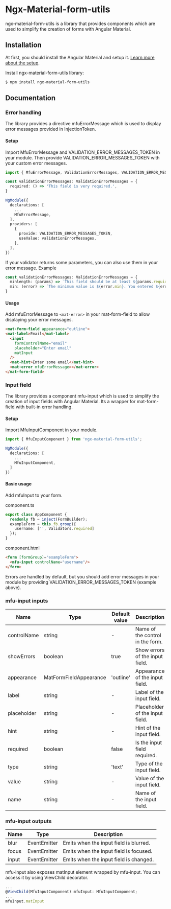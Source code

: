# Ngx-Material-form-utils

ngx-material-form-utils is a library that provides components which are used to simplify the creation of forms with Angular Material.

## Installation
At first, you should install the Angular Material and setup it. [Learn more about the setup](https://material.angular.io/guide/getting-started).

Install ngx-material-form-utils library:

```bash
$ npm install ngx-material-form-utils
```

## Documentation
### Error handling
The library provides a directive mfuErrorMessage which is used to display error messages provided in InjectionToken.

#### Setup
Import MfuErrorMessage and VALIDATION_ERROR_MESSAGES_TOKEN in your module. Then provide VALIDATION_ERROR_MESSAGES_TOKEN with your custom error messages.


```typescript
import { MfuErrorMessage, ValidationErrorMessages, VALIDATION_ERROR_MESSAGES_TOKEN } from 'ngx-material-form-utils';

const validationErrorMessages: ValidationErrorMessages = {
  required: () => 'This field is very required.',
}

NgModule({
  declarations: [
    ...
    MfuErrorMessage,
  ],
  providers: [
    {
      provide: VALIDATION_ERROR_MESSAGES_TOKEN,
      useValue: validationErrorMessages,
    },
  ],
})
```

If your validator returns some parameters, you can also use them in your error message.
Example

```typescript
const validationErrorMessages: ValidationErrorMessages = {
  minlength: (params) => `This field should be at least ${params.requiredLength} characters long.`,
  min: (error) => `The minimum value is ${error.min}. You entered ${error.actual}.`,
}
```
#### Usage
Add mfuErrorMessage to ```<mat-error>``` in your mat-form-field to allow displaying your error messages.

```html
<mat-form-field appearance="outline">
<mat-label>Email</mat-label>
  <input
    formControlName="email"
    placeholder="Enter email"
    matInput
  />
  <mat-hint>Enter some email</mat-hint>
  <mat-error mfuErrorMessage></mat-error>
</mat-form-field>
```

### Input field
The library provides a component mfu-input which is used to simplify the creation of input fields with Angular Material. Its a wrapper for mat-form-field with built-in error handling.

#### Setup
Import MfuInputComponent in your module.

```typescript
import { MfuInputComponent } from 'ngx-material-form-utils';

NgModule({
  declarations: [
    ...
    MfuInputComponent,
  ]
})
```

#### Basic usage
Add mfuInput to your form.

component.ts
```typescript
export class AppComponent {
  readonly fb = inject(FormBuilder);
  exampleForm = this.fb.group({
    username: ['', Validators.required]
  });
}
```
component.html
```html
<form [formGroup]="exampleForm">
  <mfu-input controlName="username"/>
</form>
```
Errors are handled by default, but you should add error messages in your module by providing VALIDATION_ERROR_MESSAGES_TOKEN (example above).

### mfu-input inputs
| Name | Type | Default value | Description |
| --- | --- | --- | --- |
| controlName | string | - | Name of the control in the form. |
| showErrors | boolean | true | Show errors of the input field. |
| appearance | MatFormFieldAppearance | 'outline' | Appearance of the input field. |
| label | string | - | Label of the input field. |
| placeholder | string | - | Placeholder of the input field. |
| hint | string | - | Hint of the input field. |
| required | boolean | false | Is the input field required. |
| type | string | 'text' | Type of the input field. |
| value | string | - | Value of the input field. |
| name | string | - | Name of the input field. |

### mfu-input outputs
| Name | Type | Description |
| --- | --- | --- |
| blur | EventEmitter<FocusEvent> | Emits when the input field is blurred. |
| focus | EventEmitter<FocusEvent> | Emits when the input field is focused. |
| input | EventEmitter<Event> | Emits when the input field is changed. |

mfu-input also exposes matInput element wrapped by mfu-input. You can access it by using ViewChild decorator.

```typescript
...
@ViewChild(MfuInputComponent) mfuInput: MfuInputComponent;
...
mfuInput.matInput
```
